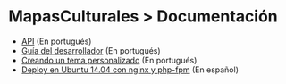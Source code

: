 MapasCulturales > Documentación
=============================

- [API](api.md) (En portugués)
- [Guía del desarrollador](developer-guide.md) (En portugués)
- [Creando un tema personalizado](developer-guide/themes.md) (En portugués)
- [Deploy en Ubuntu 14.04 con nginx y php-fpm](deploy-ubuntu-14.04.md) (En español)
